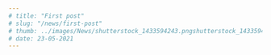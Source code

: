 ```yaml
---
# title: "First post"
# slug: "/news/first-post"
# thumb: ../images/News/shutterstock_1433594243.pngshutterstock_1433594243.png
# date: 23-05-2021
---
```


<!-- # Jak urządzić salon w stylu prowansalskim? Porady i inspiracje

***Styl prowansalski od lat cieszy się dużą popularnością. Nie ma w tym nic dziwnego, biorąc pod uwagę jego uniwersalność przeplecioną z niezwykłym szykiem. Miłośnicy Prowansji mogą być zadowoleni, bo styl ten należy do najpopularniejszych w aranżacji wnętrz. A zatem jeśli i Ty marzysz o salonie z klimatem południowo-wschodniej Francji, gdzie przeplata się nuta elegancji i romantyzmu, styl prowansalski okaże się strzałem w dziesiątkę!***

![photo1](../../images/Article/1.webp)

## Styl prowansalski – czym się charakteryzuje?

Z czym się kojarzy Prowansja? Dla wszystkich, którzy dopiero zaczynają przygodę ze stylem prowansalskim, kilka informacji na temat najbardziej pożądanego stylu wśród kobiet. Mowa o kobietach, ponieważ to właśnie one częściej sięgają po dodatki i meble w tym stylu. A to wszystko dlatego, że przywodzi on na myśl ciepło i przytulność. Otulające, mięsiste tkaniny, ornamenty i rzeźbienia w meblach, kwiatowe motywy na ścianach pod postacią tapety, ale i obrazów, to wszystko wpływa na poczucie wyjątkowej aury, która już od wejścia otuli i sprawi, że trudno będzie się rozstać z tym wnętrzem, nawet na krótką chwilę.

![photo2](../../images/Article/2.jpeg)

## Jak urządzić pokój dzienny w stylu prowansalskim? O czym musisz pamiętać?

Urządzanie salonu potrafi niejednej osobie spędzić sen z powiek. W końcu to pomieszczenie jest najczęściej oblegane. To właśnie tam odpoczywamy, spędzamy czas z rodziną, przyjaciółmi i wprawiamy się w błogi nastrój. Dlatego jeśli przed Tobą zmiana aranżacji, a styl prowansalski to właśnie to, czego szukasz, przedstawiamy kilka inspiracji, które pomogą Ci w przygotowaniach. Prawdziwe wnętrza prowansalskie zazwyczaj charakteryzują się dużą przestrzenią, ale jeśli w Twoim mieszkaniu nie ma na tyle miejsca, bez obaw – uda Ci się uzyskać zamierzony efekt nawet w mniejszym pomieszczeniu.

![photo3](../../images/Article/3.jpeg)

## Jakie kolory wykorzystać do urządzania prowansalskiego salonu?

Pierwsza i niewątpliwie najważniejsza kwestia to dobór odpowiedniej gamy kolorystycznej. Już na tym etapie zaczyna się przygoda z Prowansją, pełną uroku, natury i harmonii. Kiedy w grę wchodzi pokój dzienny, najlepszym wyborem okażą się jasne, stonowane odcienie. Biel to absolutny must have, który pojawia się w stylu prowansalskim. Jeśli jednak zależy Ci na czymś innym, wszelkie stonowane odcienie beżu, brązu, szarości, zieleni, żółci, pudrowego różu i oczywiście lawendy również się tutaj odnajdą. Beże i brązy najczęściej pojawiają się na meblach, zaś mocniejsze kolory na dodatkach, ale kiedy nie czujesz bieli na ścianach – dlaczego nie. Zaszalej i ciesz się swoją wersją.
 -->
